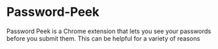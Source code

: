 # Password-Peek
Password Peek is a Chrome extension that lets you see your passwords before you submit them. This can be helpful for a variety of reasons
